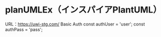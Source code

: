 # planUMLEx（インスパイアPlantUML）

URL：https://uwi-stg.com/
Basic Auth
    const authUser = 'user';
    const authPass = 'pass';